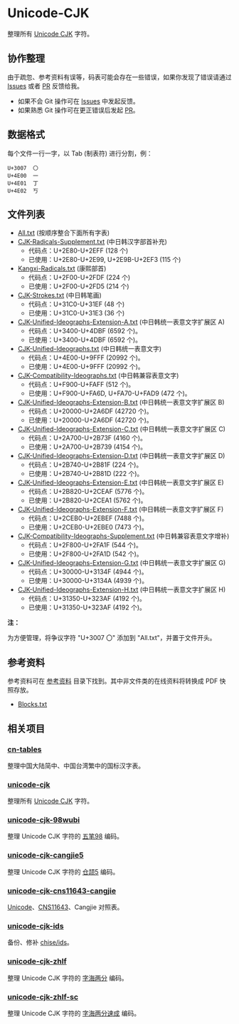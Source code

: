 # Unicode-CJK

整理所有 [Unicode CJK] 字符。

## 协作整理

由于疏忽、参考资料有误等，码表可能会存在一些错误，如果你发现了错误请通过
[Issues] 或者 [PR] 反馈给我。

+ 如果不会 Git 操作可在 [Issues] 中发起反馈。
+ 如果熟悉 Git 操作可在更正错误后发起 [PR]。

[Issues]: https://github.com/kitty-panics/unicode-cjk/issues
[PR]: https://github.com/kitty-panics/unicode-cjk/pulls

## 数据格式

每个文件一行一字，以 Tab (制表符) 进行分割，例：

```Text
U+3007	〇
U+4E00	一
U+4E01	丁
U+4E02	丂
```

## 文件列表

+ [All.txt] (按顺序整合下面所有字表)
+ [CJK-Radicals-Supplement.txt] (中日韩汉字部首补充)
    + 代码点：U+2E80-U+2EFF (128 个)
    + 已使用：U+2E80-U+2E99, U+2E9B-U+2EF3 (115 个)
+ [Kangxi-Radicals.txt] (康熙部首)
    + 代码点：U+2F00-U+2FDF (224 个)
    + 已使用：U+2F00-U+2FD5 (214 个)
+ [CJK-Strokes.txt] (中日韩笔画)
    + 代码点：U+31C0-U+31EF (48 个)
    + 已使用：U+31C0-U+31E3 (36 个)
+ [CJK-Unified-Ideographs-Extension-A.txt] (中日韩统一表意文字扩展区 A)
    + 代码点：U+3400-U+4DBF (6592 个)。
    + 已使用：U+3400-U+4DBF (6592 个)。
+ [CJK-Unified-Ideographs.txt] (中日韩统一表意文字)
    + 代码点：U+4E00-U+9FFF (20992 个)。
    + 已使用：U+4E00-U+9FFF (20992 个)。
+ [CJK-Compatibility-Ideographs.txt] (中日韩兼容表意文字)
    + 代码点：U+F900-U+FAFF (512 个)。
    + 已使用：U+F900-U+FA6D, U+FA70-U+FAD9 (472 个)。
+ [CJK-Unified-Ideographs-Extension-B.txt] (中日韩统一表意文字扩展区 B)
    + 代码点：U+20000-U+2A6DF (42720 个)。
    + 已使用：U+20000-U+2A6DF (42720 个)。
+ [CJK-Unified-Ideographs-Extension-C.txt] (中日韩统一表意文字扩展区 C)
    + 代码点：U+2A700-U+2B73F (4160 个)。
    + 已使用：U+2A700-U+2B739 (4154 个)。
+ [CJK-Unified-Ideographs-Extension-D.txt] (中日韩统一表意文字扩展区 D)
    + 代码点：U+2B740-U+2B81F (224 个)。
    + 已使用：U+2B740-U+2B81D (222 个)。
+ [CJK-Unified-Ideographs-Extension-E.txt] (中日韩统一表意文字扩展区 E)
    + 代码点：U+2B820-U+2CEAF (5776 个)。
    + 已使用：U+2B820-U+2CEA1 (5762 个)。
+ [CJK-Unified-Ideographs-Extension-F.txt] (中日韩统一表意文字扩展区 F)
    + 代码点：U+2CEB0-U+2EBEF (7488 个)。
    + 已使用：U+2CEB0-U+2EBE0 (7473 个)。
+ [CJK-Compatibility-Ideographs-Supplement.txt] (中日韩兼容表意文字增补)
    + 代码点：U+2F800-U+2FA1F (544 个)。
    + 已使用：U+2F800-U+2FA1D (542 个)。
+ [CJK-Unified-Ideographs-Extension-G.txt] (中日韩统一表意文字扩展区 G)
    + 代码点：U+30000-U+3134F (4944 个)。
    + 已使用：U+30000-U+3134A (4939 个)。
+ [CJK-Unified-Ideographs-Extension-H.txt] (中日韩统一表意文字扩展区 H)
    + 代码点：U+31350-U+323AF (4192 个)。
    + 已使用：U+31350-U+323AF (4192 个)。

**注：**

为方便管理，将争议字符 "U+3007  〇" 添加到 "All.txt"，并置于文件开头。

[All.txt]: All.txt
[CJK-Radicals-Supplement.txt]: CJK-Radicals-Supplement.txt
[Kangxi-Radicals.txt]: Kangxi-Radicals.txt
[CJK-Strokes.txt]: CJK-Strokes.txt
[CJK-Unified-Ideographs-Extension-A.txt]: CJK-Unified-Ideographs-Extension-A.txt
[CJK-Unified-Ideographs.txt]: CJK-Unified-Ideographs.txt
[CJK-Compatibility-Ideographs.txt]: CJK-Compatibility-Ideographs.txt
[CJK-Unified-Ideographs-Extension-B.txt]: CJK-Unified-Ideographs-Extension-B.txt
[CJK-Unified-Ideographs-Extension-C.txt]: CJK-Unified-Ideographs-Extension-C.txt
[CJK-Unified-Ideographs-Extension-D.txt]: CJK-Unified-Ideographs-Extension-D.txt
[CJK-Unified-Ideographs-Extension-E.txt]: CJK-Unified-Ideographs-Extension-E.txt
[CJK-Unified-Ideographs-Extension-F.txt]: CJK-Unified-Ideographs-Extension-F.txt
[CJK-Compatibility-Ideographs-Supplement.txt]: CJK-Compatibility-Ideographs-Supplement.txt
[CJK-Unified-Ideographs-Extension-G.txt]: CJK-Unified-Ideographs-Extension-G.txt
[CJK-Unified-Ideographs-Extension-H.txt]: CJK-Unified-Ideographs-Extension-H.txt

## 参考资料

参考资料可在 [参考资料] 目录下找到。其中非文件类的在线资料将转换成 PDF 快照存放。

+ [Blocks.txt]

[参考资料]: 参考资料
[Blocks.txt]: https://www.unicode.org/Public/UCD/latest/ucd/Blocks.txt

## 相关项目

### [cn-tables]

整理中国大陆简中、中国台湾繁中的国标汉字表。

[cn-tables]: https://github.com/kitty-panics/cn-tables

### [unicode-cjk]

整理所有 [Unicode CJK] 字符。

[unicode-cjk]: https://github.com/kitty-panics/unicode-cjk
[Unicode CJK]: https://www.unicode.org/Public/UCD/latest/ucd/Blocks.txt

### [unicode-cjk-98wubi]

整理 Unicode CJK 字符的 [五笔98] 编码。

[unicode-cjk-98wubi]: https://github.com/kitty-panics/unicode-cjk-98wubi
[五笔98]: http://98wb.ysepan.com

### [unicode-cjk-cangjie5]

整理 Unicode CJK 字符的 [仓颉5] 编码。

[unicode-cjk-cangjie5]: https://github.com/kitty-panics/unicode-cjk-cangjie5
[仓颉5]: https://github.com/Jackchows/Cangjie5

### [unicode-cjk-cns11643-cangjie]

[Unicode]、[CNS11643]、Cangjie 对照表。

[unicode-cjk-cns11643-cangjie]: https://github.com/kitty-panics/unicode-cjk-cns11643-cangjie
[Unicode]: https://www.unicode.org/Public/UCD/latest
[CNS11643]: https://data.gov.tw/dataset/5961

### [unicode-cjk-ids]

备份、修补 [chise/ids]。

[unicode-cjk-ids]: https://github.com/kitty-panics/unicode-cjk-ids
[chise/ids]: https://gitlab.chise.org/CHISE/ids.git

### [unicode-cjk-zhlf]

整理 Unicode CJK 字符的 [字海两分] 编码。

[unicode-cjk-zhlf]: https://github.com/kitty-panics/unicode-cjk-zhlf
[字海两分]: http://cheonhyeong.com/Simplified/download.html

### [unicode-cjk-zhlf-sc]

整理 Unicode CJK 字符的 [字海两分速成] 编码。

[unicode-cjk-zhlf-sc]: https://github.com/kitty-panics/unicode-cjk-zhlf-sc
[字海两分速成]: http://cheonhyeong.com/Simplified/download.html
